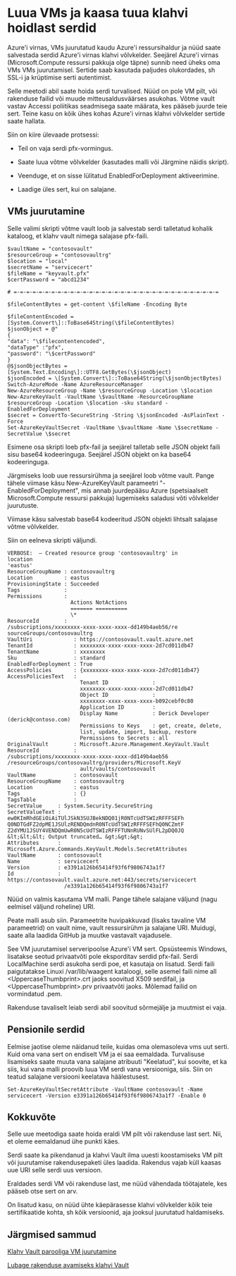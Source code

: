 <properties
    pageTitle="Juurutamine VM abil Azure'i virnas klahvi Vault sertifikaadiga | Microsoft Azure'i"
    description="Siit saate teada, kuidas juurutada VM ja annavad Azure'i virnas klahvi hoidlast sert"
    services="azure-stack"
    documentationCenter=""
    authors="rlfmendes"
    manager="natmack"
    editor=""/>

<tags
    ms.service="azure-stack"
    ms.workload="na"
    ms.tgt_pltfrm="na"
    ms.devlang="na"
    ms.topic="get-started-article"
    ms.date="09/26/2016"
    ms.author="ricardom"/>

# <a name="create-vms-and-include-certificates-retrieved-from-key-vault"></a>Luua VMs ja kaasa tuua klahvi hoidlast serdid

Azure'i virnas, VMs juurutatud kaudu Azure'i ressursihaldur ja nüüd saate salvestada serdid Azure'i virnas klahvi võlvkelder. Seejärel Azure'i virnas (Microsoft.Compute ressursi pakkuja olge täpne) sunnib need üheks oma VMs VMs juurutamisel. Sertide saab kasutada paljudes olukordades, sh SSL-i ja krüptimise serti autentimist.

Selle meetodi abil saate hoida serdi turvalised. Nüüd on pole VM pilt, või rakenduse failid või muude mitteusaldusväärses asukohas. Võtme vault vastav Accessi poliitikas seadmisega saate määrata, kes pääseb juurde teie sert. Teine kasu on kõik ühes kohas Azure'i virnas klahvi võlvkelder sertide saate hallata.

Siin on kiire ülevaade protsessi:

-   Teil on vaja serdi pfx-vormingus.

-   Saate luua võtme võlvkelder (kasutades malli või Järgmine näidis skript).

-   Veenduge, et on sisse lülitatud EnabledForDeployment aktiveerimine.

-   Laadige üles sert, kui on salajane.

## <a name="deploying-vms"></a>VMs juurutamine

Selle valimi skripti võtme vault loob ja salvestab serdi talletatud kohalik kataloog, et klahv vault nimega salajase pfx-faili.

    $vaultName = "contosovault"
    $resourceGroup = "contosovaultrg"
    $location = "local"
    $secretName = "servicecert"
    $fileName = "keyvault.pfx"
    $certPassword = "abcd1234"

    # =-=-=-=-=-=-=-=-=-=-=-=-=-=-=-=-=-=-=-=-=-=-=-=-=-=-=-=-=-=-=-=-=

    $fileContentBytes = get-content \$fileName -Encoding Byte

    $fileContentEncoded =
    [System.Convert\]::ToBase64String(\$fileContentBytes)
    $jsonObject = @"
    {
    "data": "\$filecontentencoded",
    "dataType" :"pfx",
    "password": "\$certPassword"
    }
    @$jsonObjectBytes = [System.Text.Encoding\]::UTF8.GetBytes(\$jsonObject)
    $jsonEncoded = \[System.Convert\]::ToBase64String(\$jsonObjectBytes)
    Switch-AzureMode -Name AzureResourceManager
    New-AzureResourceGroup -Name \$resourceGroup -Location \$location
    New-AzureKeyVault -VaultName \$vaultName -ResourceGroupName
    $resourceGroup -Location \$location -sku standard -EnabledForDeployment
    $secret = ConvertTo-SecureString -String \$jsonEncoded -AsPlainText -Force
    Set-AzureKeyVaultSecret -VaultName \$vaultName -Name \$secretName -SecretValue \$secret

Esimene osa skripti loeb pfx-fail ja seejärel talletab selle JSON objekt faili sisu base64 kodeeringuga. Seejärel JSON objekt on ka base64 kodeeringuga.

Järgmiseks loob uue ressursirühma ja seejärel loob võtme vault. Pange tähele viimase käsu New-AzureKeyVault parameetri "-EnabledForDeployment", mis annab juurdepääsu Azure (spetsiaalselt Microsoft.Compute ressursi pakkuja) lugemiseks saladusi võti võlvkelder juurutuste.

Viimase käsu salvestab base64 kodeeritud JSON objekti lihtsalt salajase võtme võlvkelder.

Siin on eelneva skripti väljundi.

    VERBOSE:  – Created resource group 'contosovaultrg' in
    location
    'eastus'
    ResourceGroupName : contosovaultrg
    Location          : eastus
    ProvisioningState : Succeeded
    Tags              :
    Permissions       :
                        Actions NotActions
                        ======= ==========
                        \*
    ResourceId        :
    /subscriptions/xxxxxxxx-xxxx-xxxx-xxxx-dd149b4aeb56/re
    sourceGroups/contosovaultrg
    VaultUri             : https://contosovault.vault.azure.net
    TenantId             : xxxxxxxx-xxxx-xxxx-xxxx-2d7cd011db47
    TenantName           : xxxxxxxx
    Sku                  : standard
    EnabledForDeployment : True
    AccessPolicies       : {xxxxxxxx-xxxx-xxxx-xxxx-2d7cd011db47}
    AccessPoliciesText   :
                           Tenant ID              :
                           xxxxxxxx-xxxx-xxxx-xxxx-2d7cd011db47
                           Object ID              :
                           xxxxxxxx-xxxx-xxxx-xxxx-b092cebf0c80
                           Application ID         :
                           Display Name           : Derick Developer  (derick@contoso.com)
                           Permissions to Keys    : get, create, delete,
                           list, update, import, backup, restore
                           Permissions to Secrets : all
    OriginalVault        : Microsoft.Azure.Management.KeyVault.Vault
    ResourceId           :
    /subscriptions/xxxxxxxx-xxxx-xxxx-xxxx-dd149b4aeb56                 
    /resourceGroups/contosovaultrg/providers/Microsoft.KeyV
                           ault/vaults/contosovault
    VaultName            : contosovault
    ResourceGroupName    : contosovaultrg
    Location             : eastus
    Tags                 : {}
    TagsTable            :
    SecretValue     : System.Security.SecureString
    SecretValueText :
    ew0KImRhdGEiOiAiTUlJSkN3SUJBekNDQ01jR0NTcUdTSWIzRFFFSEFh
    Q0NDTGdFZ2dpME1JSUlzRENDQmdnR0NTcUdTSWIzRFFFSEFhQ0NCZmtF           
    Z2dYMU1JSUY4VENDQmUwR0N5cUdTSWIzRFFFTUNnRUNvSUlFL2pDQ0JQ
    &lt;&lt;&lt; Output truncated… &gt;&gt;&gt;
    Attributes      :
    Microsoft.Azure.Commands.KeyVault.Models.SecretAttributes
    VaultName       : contosovault
    Name            : servicecert
    Version         : e3391a126b65414f93f6f9806743a1f7
    Id              :
    https://contosovault.vault.azure.net:443/secrets/servicecert
                      /e3391a126b65414f93f6f9806743a1f7

Nüüd on valmis kasutama VM malli. Pange tähele salajane väljund (nagu eelmisel väljund roheline) URI.

Peate malli asub siin. Parameetrite huvipakkuvad (lisaks tavaline VM parameetrid) on vault nime, vault ressursirühm ja salajane URI. Muidugi, saate alla laadida GitHub ja muutke vastavalt vajadusele.

See VM juurutamisel serveripoolse Azure'i VM sert.
Opsüsteemis Windows, lisatakse seotud privaatvõti pole eksporditav serdid pfx-fail. Serdi LocalMachine serdi asukoha serdi poe, et kasutaja on lisatud. Serdi faili paigutatakse Linuxi /var/lib/waagent kataloogi, selle asemel faili nime all &lt;UppercaseThumbprint&gt;.crt jaoks soovitud X509 serdifail, ja &lt;UppercaseThumbprint&gt;.prv privaatvõti jaoks.
Mõlemad failid on vormindatud .pem.

Rakenduse tavaliselt leiab serdi abil soovitud sõrmejälje ja muutmist ei vaja.

## <a name="retiring-certificates"></a>Pensionile serdid


Eelmise jaotise oleme näidanud teile, kuidas oma olemasoleva vms uut serti. Kuid oma vana sert on endiselt VM ja ei saa eemaldada. Turvalisuse lisamiseks saate muuta vana salajane atribuuti "Keelatud", kui soovite, et ka siis, kui vana malli proovib luua VM serdi vana versiooniga, siis. Siin on teatud salajane versiooni keelatava häälestusest.

    Set-AzureKeyVaultSecretAttribute -VaultName contosovault -Name servicecert -Version e3391a126b65414f93f6f9806743a1f7 -Enable 0

## <a name="conclusion"></a>Kokkuvõte


Selle uue meetodiga saate hoida eraldi VM pilt või rakenduse last sert. Nii, et oleme eemaldanud ühe punkti käes.

Serdi saate ka pikendanud ja klahvi Vault ilma uuesti koostamiseks VM pilt või juurutamise rakendusepaketi üles laadida. Rakendus vajab küll kaasas uue URI selle serdi uus versioon.

Eraldades serdi VM või rakenduse last, me nüüd vähendada töötajatele, kes pääseb otse sert on arv.

On lisatud kasu, on nüüd ühte käepärasesse klahvi võlvkelder kõik teie sertifikaatide kohta, sh kõik versioonid, aja jooksul juurutatud haldamiseks.

## <a name="next-steps"></a>Järgmised sammud

[Klahv Vault parooliga VM juurutamine](azure-stack-kv-deploy-vm-with-secret.md)

[Lubage rakenduse avamiseks klahvi Vault](azure-stack-kv-sample-app.md)